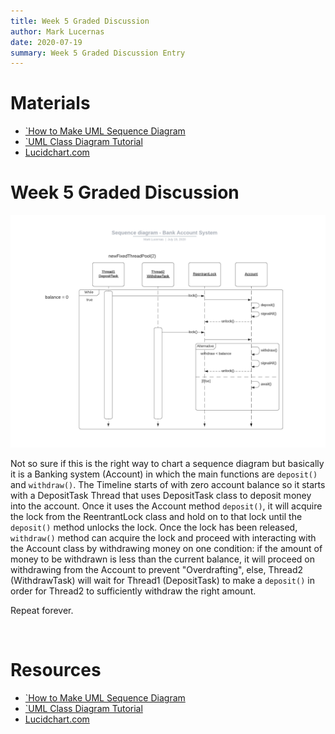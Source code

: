 ```yaml
---
title: Week 5 Graded Discussion
author: Mark Lucernas
date: 2020-07-19
summary: Week 5 Graded Discussion Entry
---
```



# Materials

  - [`How to Make UML Sequence Diagram](https://www.youtube.com/watch?v=pCK6prSq8aw)
  - [`UML Class Diagram Tutorial](https://www.youtube.com/watch?v=UI6lqHOVHic&list=PLUoebdZqEHTxNC7hWPPwLsBmWI0KEhZOd)
  - [Lucidchart.com](http://www.lucidchart.com)


# Week 5 Graded Discussion

![Sequence Diagram - Bank Account System](../../../../../files/summer-2020/CISC-191/week-5/graded-discussion/sequence_diagram.png)

Not so sure if this is the right way to chart a sequence diagram but basically
it is a Banking system (Account) in which the main functions are `deposit()` and
`withdraw()`. The Timeline starts of with zero account balance so it starts with
a DepositTask Thread that uses DepositTask class to deposit money into the
account. Once it uses the Account method `deposit()`, it will acquire the lock
from the ReentrantLock class and hold on to that lock until the `deposit()`
method unlocks the lock. Once the lock has been released, `withdraw()` method
can acquire the lock and proceed with interacting with the Account class by
withdrawing money on one condition: if the amount of money to be withdrawn is
less than the current balance, it will proceed on withdrawing from the Account
to prevent "Overdrafting", else, Thread2 (WithdrawTask) will wait for Thread1
(DepositTask) to make a `deposit()` in order for Thread2 to sufficiently
withdraw the right amount.

Repeat forever.


<br>

# Resources

  - [`How to Make UML Sequence Diagram](https://www.youtube.com/watch?v=pCK6prSq8aw)
  - [`UML Class Diagram Tutorial](https://www.youtube.com/watch?v=UI6lqHOVHic&list=PLUoebdZqEHTxNC7hWPPwLsBmWI0KEhZOd)
  - [Lucidchart.com](http://www.lucidchart.com)

